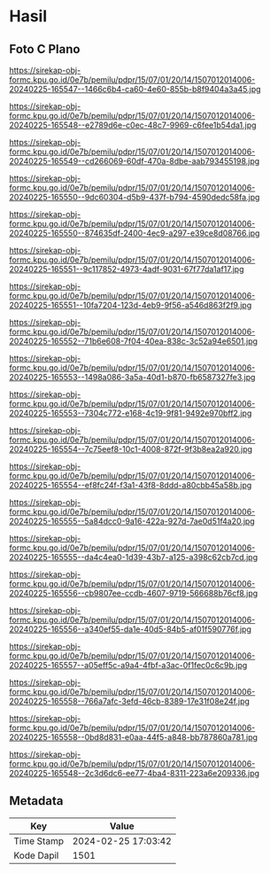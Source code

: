 # Hasil

## Foto C Plano

https://sirekap-obj-formc.kpu.go.id/0e7b/pemilu/pdpr/15/07/01/20/14/1507012014006-20240225-165547--1466c6b4-ca60-4e60-855b-b8f9404a3a45.jpg

https://sirekap-obj-formc.kpu.go.id/0e7b/pemilu/pdpr/15/07/01/20/14/1507012014006-20240225-165548--e2789d6e-c0ec-48c7-9969-c6fee1b54da1.jpg

https://sirekap-obj-formc.kpu.go.id/0e7b/pemilu/pdpr/15/07/01/20/14/1507012014006-20240225-165549--cd266069-60df-470a-8dbe-aab793455198.jpg

https://sirekap-obj-formc.kpu.go.id/0e7b/pemilu/pdpr/15/07/01/20/14/1507012014006-20240225-165550--9dc60304-d5b9-437f-b794-4590dedc58fa.jpg

https://sirekap-obj-formc.kpu.go.id/0e7b/pemilu/pdpr/15/07/01/20/14/1507012014006-20240225-165550--874635df-2400-4ec9-a297-e39ce8d08766.jpg

https://sirekap-obj-formc.kpu.go.id/0e7b/pemilu/pdpr/15/07/01/20/14/1507012014006-20240225-165551--9c117852-4973-4adf-9031-67f77da1af17.jpg

https://sirekap-obj-formc.kpu.go.id/0e7b/pemilu/pdpr/15/07/01/20/14/1507012014006-20240225-165551--10fa7204-123d-4eb9-9f56-a546d863f2f9.jpg

https://sirekap-obj-formc.kpu.go.id/0e7b/pemilu/pdpr/15/07/01/20/14/1507012014006-20240225-165552--71b6e608-7f04-40ea-838c-3c52a94e6501.jpg

https://sirekap-obj-formc.kpu.go.id/0e7b/pemilu/pdpr/15/07/01/20/14/1507012014006-20240225-165553--1498a086-3a5a-40d1-b870-fb6587327fe3.jpg

https://sirekap-obj-formc.kpu.go.id/0e7b/pemilu/pdpr/15/07/01/20/14/1507012014006-20240225-165553--7304c772-e168-4c19-9f81-9492e970bff2.jpg

https://sirekap-obj-formc.kpu.go.id/0e7b/pemilu/pdpr/15/07/01/20/14/1507012014006-20240225-165554--7c75eef8-10c1-4008-872f-9f3b8ea2a920.jpg

https://sirekap-obj-formc.kpu.go.id/0e7b/pemilu/pdpr/15/07/01/20/14/1507012014006-20240225-165554--ef8fc24f-f3a1-43f8-8ddd-a80cbb45a58b.jpg

https://sirekap-obj-formc.kpu.go.id/0e7b/pemilu/pdpr/15/07/01/20/14/1507012014006-20240225-165555--5a84dcc0-9a16-422a-927d-7ae0d51f4a20.jpg

https://sirekap-obj-formc.kpu.go.id/0e7b/pemilu/pdpr/15/07/01/20/14/1507012014006-20240225-165555--da4c4ea0-1d39-43b7-a125-a398c62cb7cd.jpg

https://sirekap-obj-formc.kpu.go.id/0e7b/pemilu/pdpr/15/07/01/20/14/1507012014006-20240225-165556--cb9807ee-ccdb-4607-9719-566688b76cf8.jpg

https://sirekap-obj-formc.kpu.go.id/0e7b/pemilu/pdpr/15/07/01/20/14/1507012014006-20240225-165556--a340ef55-da1e-40d5-84b5-af01f590776f.jpg

https://sirekap-obj-formc.kpu.go.id/0e7b/pemilu/pdpr/15/07/01/20/14/1507012014006-20240225-165557--a05eff5c-a9a4-4fbf-a3ac-0f1fec0c6c9b.jpg

https://sirekap-obj-formc.kpu.go.id/0e7b/pemilu/pdpr/15/07/01/20/14/1507012014006-20240225-165558--766a7afc-3efd-46cb-8389-17e31f08e24f.jpg

https://sirekap-obj-formc.kpu.go.id/0e7b/pemilu/pdpr/15/07/01/20/14/1507012014006-20240225-165558--0bd8d831-e0aa-44f5-a848-bb787860a781.jpg

https://sirekap-obj-formc.kpu.go.id/0e7b/pemilu/pdpr/15/07/01/20/14/1507012014006-20240225-165548--2c3d6dc6-ee77-4ba4-8311-223a6e209336.jpg


## Metadata

| Key        | Value               |
| ---------- | ------------------- |
| Time Stamp | 2024-02-25 17:03:42 |
| Kode Dapil | 1501                |



